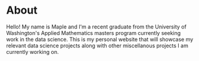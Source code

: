 # About
Hello! My name is Maple and I'm a recent graduate from the University of Washington's Applied Mathematics masters program currently seeking work in the data science. This is my personal website that will showcase my relevant data science projects along with other miscellanous projects I am currently working on. 
